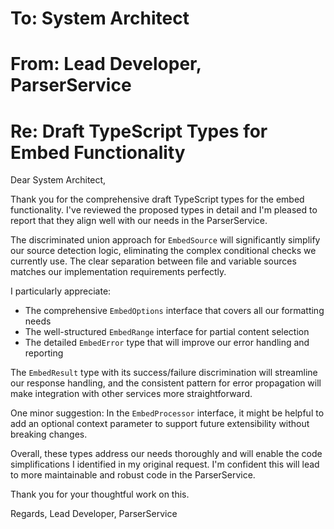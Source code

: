 # To: System Architect
# From: Lead Developer, ParserService
# Re: Draft TypeScript Types for Embed Functionality

Dear System Architect,

Thank you for the comprehensive draft TypeScript types for the embed functionality. I've reviewed the proposed types in detail and I'm pleased to report that they align well with our needs in the ParserService.

The discriminated union approach for `EmbedSource` will significantly simplify our source detection logic, eliminating the complex conditional checks we currently use. The clear separation between file and variable sources matches our implementation requirements perfectly.

I particularly appreciate:
- The comprehensive `EmbedOptions` interface that covers all our formatting needs
- The well-structured `EmbedRange` interface for partial content selection
- The detailed `EmbedError` type that will improve our error handling and reporting

The `EmbedResult` type with its success/failure discrimination will streamline our response handling, and the consistent pattern for error propagation will make integration with other services more straightforward.

One minor suggestion: In the `EmbedProcessor` interface, it might be helpful to add an optional context parameter to support future extensibility without breaking changes.

Overall, these types address our needs thoroughly and will enable the code simplifications I identified in my original request. I'm confident this will lead to more maintainable and robust code in the ParserService.

Thank you for your thoughtful work on this.

Regards,
Lead Developer, ParserService